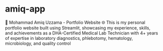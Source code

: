 # amiq-app
💼 Mohammad Amiq Uzzama - Portfolio Website 🌐 This is my personal portfolio website built using Streamlit, showcasing my experience, skills, and achievements as a DHA-Certified Medical Lab Technician with 4+ years of expertise in laboratory diagnostics, phlebotomy, hematology, microbiology, and quality control
